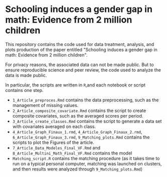 # Schooling induces a gender gap in math: Evidence from 2 million children


This repository contains the code used for data treatment, analysis, and plots production of the paper entitled "Schooling induces a gender gap in math: Evidence from 2 million children".


For privacy reasons, the associated data can not be made public. But to ensure reproducible science and peer review, the code used to analyze the data is made public.

In particular, the scripts are written in `R`,and each notebook or script contains one step.

- `1_Article_preproces.Rmd` contains the data preprocessing, such as the management of missing values.
- `2_Article_composite_covariate.Rmd` contains the script to create composite covariates, such as the averaged scores per period.
- `3_Article_create_classes.Rmd` contains the script to generate a data set with covariates averaged on each class.
- `4_Article_Graph_Finaux_1.rmd`, `4_Article_Graph_Finaux_2.rmd`, `6_Article_Graph_Finaux_3.rmd`, `9_Matching_plots.Rmd` contains the scripts to plot the Figures of the article.
- `7_Article_Data_Modeles_Final_VF.Rmd` and `8_Article_Multini_Math_Final_VF.Rmd` contains the model
- `Matching_script.R` contains the matching procedure (as it takes time to run on a typical personal computer, matching was launched on clusters, and then results were analyzed through `9_Matching_plots.Rmd`)
